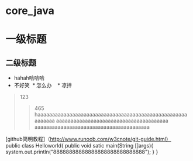 
# core_java
一级标题
======
二级标题
------
* hahah哈哈哈
* 不好笑
  * 怎么办
    * 凉拌
>123
>
>>465
haaaaaaaaaaaaaaaaaaaaaaaaaaaaaaaaaaaaaaaaaaaaaaaaaaaaaaaaaaa
aaaaaaaaaaaaaaaaaaaaaaaaaaaaaaaaaaaaaaa
aaaaaaaaaaaaaaaaaaaaaaaaaaaaaaaaaaaaaaaa
>
[github简明教程]（http://www.runoob.com/w3cnote/git-guide.html）<br>
public class Helloworld{
 public void satic main(String []args){
   system.out.println("88888888888888888888888888888");
 }
}
